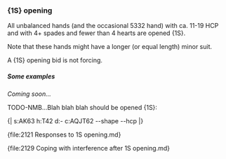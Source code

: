 ### <a name="1S_opening"> {1S} opening

All unbalanced hands (and the occasional 5332 hand) with ca. 11-19 HCP and with 4+ spades and fewer than 4 hearts are opened {1S}.

Note that these hands might have a longer (or equal length) minor suit.

A {1S} opening bid is not forcing.

##### Some examples

_Coming soon..._

TODO-NMB...Blah blah blah should be opened {1S}:

{| s:AK63 h:T42 d:- c:AQJT62 --shape --hcp |}

{file:2121 Responses to 1S opening.md}

{file:2129 Coping with interference after 1S opening.md}
